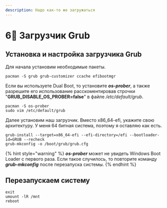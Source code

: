 ```yaml
---
description: Надо как-то же загружаться
---
```


# 6⃣ Загрузчик Grub

## Установка и настройка загрузчика Grub

Для начала установим необходимые пакеты.

```shell
pacman -S grub grub-customizer ccache efibootmgr
```

Если вы используете Dual Boot, то установите _**os-prober**_, а также разрешите его использование расскоментировав строчки "**GRUB\_DISABLE\_OS\_PROBER=false**" в файле _/etc/default/grub_.

```shell
pacman -S os-prober
sudo vim /etc/default/grub
```

Далее установим наш загрузчик. Вместо x86\_64-efi, укажите свою архитектуру. У меня 64 битная система, поэтому я оставляю как есть.

```shell
grub-install --target=x86_64-efi --efi-directory=/efi --bootloader-id=GRUB --recheck
grub-mkconfig -o /boot/grub/grub.cfg
```

{% hint style="warning" %}
_**os-prober**_ может не увидеть Windows Boot Loader с первого раза. Если такое случилось, то повторите команду _**grub-mkconfig**_ после перезапуска системы.
{% endhint %}

## Перезапускаем систему

```shell
exit
umount -lR /mnt
reboot
```
